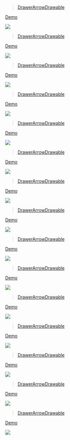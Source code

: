> [DrawerArrowDrawable](https://github.com/JakeWharton/ViewPagerIndicator)

[ Demo](http://androidxy.com/en/detail/45bc5938c5d926d1e0f62894dcab97bd)

![](/images/com.viewpagerindicator.sample.jpg)

> [DrawerArrowDrawable](https://github.com/florent37/MaterialViewPager)

[ Demo](http://androidxy.com/en/detail/8deba0b02f11765623e954b28ea410d3)

![](/images/com.github.florent37.florent.champigny.jpg)

> [DrawerArrowDrawable](https://github.com/astuetz/PagerSlidingTabStrip)

[ Demo](http://androidxy.com/en/detail/8426c2f6b6f75a4f9e54c8b881065af3)

![](/images/com.astuetz.viewpager.extensions.sample.jpg)

> [DrawerArrowDrawable](https://github.com/ogaclejapan/SmartTabLayout)

[ Demo](http://androidxy.com/en/detail/58e37b6a4a330c77441c5a2114f63d7d)

![](/images/com.ogaclejapan.smarttablayout.demo.jpg)

> [DrawerArrowDrawable](https://github.com/Devlight/InfiniteCycleViewPager)

[ Demo](http://androidxy.com/en/detail/8e62b8220c0f43a60428103b0f5714e9)

![](/images/com.gigamole.sample.jpg)

> [DrawerArrowDrawable](https://github.com/saiwu-bigkoo/Android-ConvenientBanner)

[ Demo](http://androidxy.com/en/detail/4f0d1457adbc8f778bde8595216f3790)

![](/images/com.bigkoo.convenientbannerdemo.jpg)

> [DrawerArrowDrawable](https://github.com/alibaba/UltraViewPager)

[ Demo](http://androidxy.com/en/detail/0f1a2c5e6ba449493f8384ff79b04447)

![](/images/com.tmall.ultraviewpager.sample.jpg)

> [DrawerArrowDrawable](https://github.com/rubensousa/ViewPagerCards)

[ Demo](http://androidxy.com/en/detail/c3ef793db43e351ab0dc8d2ba6f05fbf)

![](/images/com.github.rubensousa.viewpagercards.jpg)

> [DrawerArrowDrawable](https://github.com/jfeinstein10/JazzyViewPager)

[ Demo](http://androidxy.com/en/detail/d18865bbcdb090820ca2176e1251a8ff)

![](/images/com.jfeinstein.jazzyviewpager.jpg)

> [DrawerArrowDrawable](https://github.com/ongakuer/CircleIndicator)

[ Demo](http://androidxy.com/en/detail/84713b685ce8e67fbf80afc22d7eaf7a)

![](/images/me.relex.circleindicatorsample.jpg)

> [DrawerArrowDrawable](https://github.com/romandanylyk/PageIndicatorView)

[ Demo](http://androidxy.com/en/detail/d1d6b826828af40f05b9dad843037a92)

![](/images/com.rd.pageindicatorview.jpg)

> [DrawerArrowDrawable](https://github.com/xmuSistone/ViewpagerTransition)

[ Demo](http://androidxy.com/en/detail/2c36601c482ab8d8ef54c30c13cb43ff)

![](/images/com.stone.transition.jpg)

> [DrawerArrowDrawable](https://github.com/LuckyJayce/ViewPagerIndicator)

[ Demo](http://androidxy.com/en/detail/211313d2bd38a11f2cf04ceaa046436c)

![](/images/com.shizhefei.indicator.demo.jpg)

> [DrawerArrowDrawable](https://github.com/Yalantis/FlipViewPager.Draco)

[ Demo](http://androidxy.com/en/detail/ab459fc224b0e7c0df72a6d266216aa2)

![](/images/com.yalantis.flip.sample.jpg)

> [DrawerArrowDrawable](https://github.com/ToxicBakery/ViewPagerTransforms)

[ Demo](http://androidxy.com/en/detail/0939cde33283539f7e036f38289b0ffb)

![](/images/com.ToxicBakery.viewpager.transforms.jpg)

